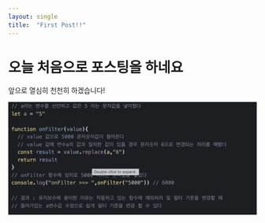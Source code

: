 ```yaml
---
layout: single
title:  "First Post!!"
---
```


# 오늘 처음으로 포스팅을 하네요

앞으로 열심히 천천히 하겠습니다!


![image02.png](../images/image02.png)
